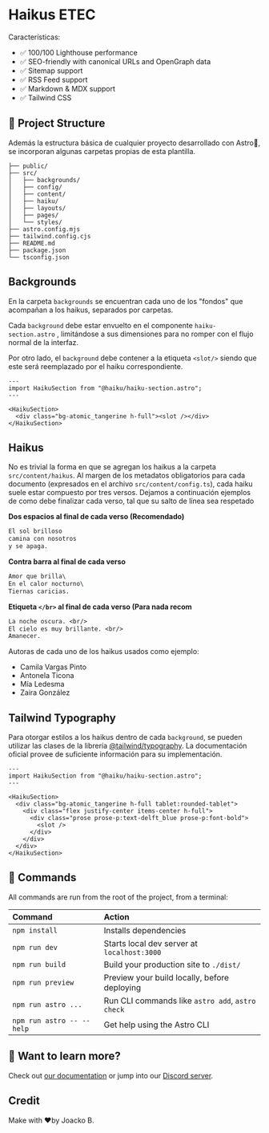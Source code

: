 # Haikus ETEC

Características:

- ✅ 100/100 Lighthouse performance
- ✅ SEO-friendly with canonical URLs and OpenGraph data
- ✅ Sitemap support
- ✅ RSS Feed support
- ✅ Markdown & MDX support
- ✅ Tailwind CSS

## 🚀 Project Structure

Además la estructura básica de cualquier proyecto desarrollado con Astro🚀, se incorporan algunas carpetas propias de esta plantilla.

```
├── public/
├── src/
│   ├── backgrounds/
│   ├── config/
│   ├── content/
│   ├── haiku/
│   ├── layouts/
│   ├── pages/
│   └── styles/
├── astro.config.mjs
├── tailwind.config.cjs
├── README.md
├── package.json
└── tsconfig.json
```

## Backgrounds

En la carpeta `backgrounds` se encuentran cada uno de los "fondos" que acompañan a los haikus, separados por carpetas.

Cada `background` debe estar envuelto en el componente `haiku-section.astro` , limitándose a sus dimensiones para no romper con el flujo normal de la interfaz.

Por otro lado, el `background` debe contener a la etiqueta `<slot/>` siendo que este será reemplazado por el haiku correspondiente.

```react
---
import HaikuSection from "@haiku/haiku-section.astro";
---

<HaikuSection>
  <div class="bg-atomic_tangerine h-full"><slot /></div>
</HaikuSection>
```

## Haikus

No es trivial la forma en que se agregan los haikus a la carpeta `src/content/haikus`. Al margen de los metadatos obligatorios para cada documento (expresados en el archivo `src/content/config.ts`), cada haiku suele estar compuesto por tres versos. Dejamos a continuación ejemplos de como debe finalizar cada verso, tal que su salto de línea sea respetado

**Dos espacios al final de cada verso (Recomendado)**

```tex
El sol brilloso
camina con nosotros
y se apaga.
```

**Contra barra al final de cada verso**

```tex
Amor que brilla\
En el calor nocturno\
Tiernas caricias.
```

**Etiqueta `</br>` al final de cada verso (Para nada recom**

```tex
La noche oscura. <br/>
El cielo es muy brillante. <br/>
Amanecer.
```

Autoras de cada uno de los haikus usados como ejemplo:

- Camila Vargas Pinto
- Antonela Ticona
- Mía Ledesma
- Zaira González

## Tailwind Typography

Para otorgar estilos a los haikus dentro de cada `background`, se pueden utilizar las clases de la librería [@tailwind/typography](https://docs.astro.build/en/recipes/tailwind-rendered-markdown/). La documentación oficial provee de suficiente información para su implementación.

```react
---
import HaikuSection from "@haiku/haiku-section.astro";
---

<HaikuSection>
  <div class="bg-atomic_tangerine h-full tablet:rounded-tablet">
    <div class="flex justify-center items-center h-full">
      <div class="prose prose-p:text-delft_blue prose-p:font-bold">
        <slot />
      </div>
    </div>
  </div>
</HaikuSection>

```

## 🧞 Commands

All commands are run from the root of the project, from a terminal:

| Command                   | Action                                           |
| :------------------------ | :----------------------------------------------- |
| `npm install`             | Installs dependencies                            |
| `npm run dev`             | Starts local dev server at `localhost:3000`      |
| `npm run build`           | Build your production site to `./dist/`          |
| `npm run preview`         | Preview your build locally, before deploying     |
| `npm run astro ...`       | Run CLI commands like `astro add`, `astro check` |
| `npm run astro -- --help` | Get help using the Astro CLI                     |

## 👀 Want to learn more?

Check out [our documentation](https://docs.astro.build) or jump into our [Discord server](https://astro.build/chat).

## Credit

Make with ❤️by Joacko B.
